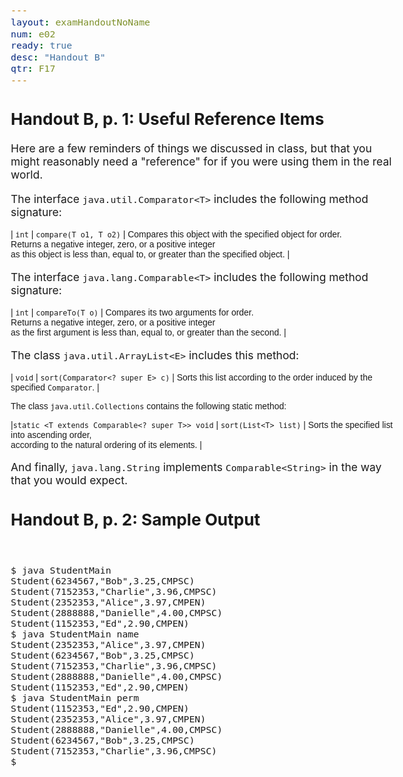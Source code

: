 ```yaml
---
layout: examHandoutNoName
num: e02
ready: true
desc: "Handout B"
qtr: F17
---
```


<style>
 body { font-size: 109%; }
</style>

<h2>Handout B, p. 1: Useful Reference Items</h2>

Here are a few reminders of things we discussed in class, but that you might
reasonably need a "reference" for if you were using them in the real world.

The interface `java.util.Comparator<T>` includes the following
method signature:

<div markdown="1"
     style="font-size: 80%; font-family: Arial Narrow, sans-serif;"
     class="hanging-indent-table">

| `int` | `compare(T o1, T o2)` | Compares this object with the specified object for order. <br>Returns a negative integer, zero, or a positive integer <br>as this object is less than, equal to, or greater than the specified object. |

</div>

The interface `java.lang.Comparable<T>` includes the following
method signature:

<div markdown="1"
     style="font-size: 80%; font-family: Arial Narrow, sans-serif;"
     class="hanging-indent-table">

| `int` | `compareTo(T o)` |  Compares its two arguments for order. <br>Returns a negative integer, zero, or a positive integer <br>as the first argument is less than, equal to, or greater than the second. |

</div>


The class `java.util.ArrayList<E>` includes this method:

<div markdown="1"
     style="font-size: 80%; font-family: Arial Narrow, sans-serif;"
     class="hanging-indent-table">

| `void` | `sort(Comparator<? super E> c)` | Sorts this list according to the order induced by the specified `Comparator`. |

</div>




<div markdown="1"
     style="font-size: 80%; font-family: Arial Narrow, sans-serif;"
     class="hanging-indent-table">

The class `java.util.Collections` contains the following static method:

|`static <T extends Comparable<? super T>> void` |  `sort(List<T> list)` | Sorts the specified list into ascending order, <br>according to the natural ordering of its elements. |

</div>

And finally, `java.lang.String` implements `Comparable<String>` in the
way that you would expect.


<h2 class="page-break-before">Handout B, p. 2: Sample Output</h2>

<div style="clear:both;">
&nbsp;
</div>

```
$ java StudentMain
Student(6234567,"Bob",3.25,CMPSC)
Student(7152353,"Charlie",3.96,CMPSC)
Student(2352353,"Alice",3.97,CMPEN)
Student(2888888,"Danielle",4.00,CMPSC)
Student(1152353,"Ed",2.90,CMPEN)
$ java StudentMain name
Student(2352353,"Alice",3.97,CMPEN)
Student(6234567,"Bob",3.25,CMPSC)
Student(7152353,"Charlie",3.96,CMPSC)
Student(2888888,"Danielle",4.00,CMPSC)
Student(1152353,"Ed",2.90,CMPEN)
$ java StudentMain perm
Student(1152353,"Ed",2.90,CMPEN)
Student(2352353,"Alice",3.97,CMPEN)
Student(2888888,"Danielle",4.00,CMPSC)
Student(6234567,"Bob",3.25,CMPSC)
Student(7152353,"Charlie",3.96,CMPSC)
$
```

